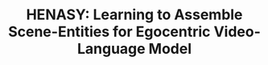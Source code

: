 ---
title: 'HENASY: Learning to Assemble Scene-Entities for Egocentric Video-Language Model'

# Authors
# If you created a profile for a user (e.g. the default `admin` user), write the username (folder name) here
# and it will be replaced with their full name and linked to their profile.
authors:
  - Khoa Vo
  - Thinh Phan
  - Kashu Yamazaki
  - Minh Tran
  - Ngan Le

# Schedule page publish date (NOT publication's date).
publishDate: '2024-10-10T00:00:00Z'

publication: NeurIPS (2024)

abstract: ''

# Summary. An optional shortened abstract.
summary: ''

tags:
  - Video Language Model

# Display this page in the Featured widget?
featured: true

# Custom links (uncomment lines below)
# links:
# - name: Custom Link
#   url: http://example.org

url_openreview: 'https://openreview.net/forum?id=kgAVljr8QC'
url_preprint: 'https://arxiv.org/abs/2406.00307'
url_code: ''
url_poster: ''
url_project: 'https://uark-aicv.github.io/HENASY/'
url_slides: ''

# Featured image
# To use, add an image named `featured.jpg/png` to your page's folder.
image: 
  focal_point: ''
  preview_only: false

# Associated Projects (optional).
#   Associate this publication with one or more of your projects.
#   Simply enter your project's folder or file name without extension.
#   E.g. `internal-project` references `content/project/internal-project/index.md`.
#   Otherwise, set `projects: []`.
projects:
  - example

# Slides (optional).
#   Associate this publication with Markdown slides.
#   Simply enter your slide deck's filename without extension.
#   E.g. `slides: "example"` references `content/slides/example/index.md`.
#   Otherwise, set `slides: ""`.
slides: example
---